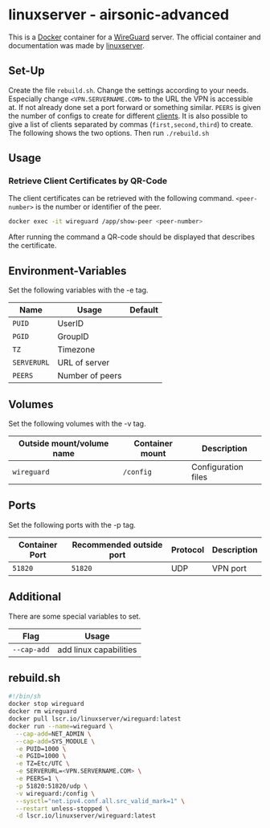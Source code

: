 # linuxserver - airsonic-advanced

This is a [Docker](/wiki/docker.md) container for a
[WireGuard](/wiki/wireguard.md) server.
The official container and documentation was made by
[linuxserver](https://hub.docker.com/r/linuxserver/wireguard).

## Set-Up

Create the file `rebuild.sh`.
Change the settings according to your needs.
Especially change `<VPN.SERVERNAME.COM>` to the URL the VPN is accessible at.
If not already done set a port forward or something similar.
`PEERS` is given the number of configs to create for different
[clients](/wiki/wireguard.md#client).
It is also possible to give a list of clients separated by commas
(`first,second,third`) to create.
The following shows the two options.
Then run `./rebuild.sh`

## Usage

### Retrieve Client Certificates by QR-Code

The client certificates can be retrieved with the following command.
`<peer-number>` is the number or identifier of the peer.

```sh
docker exec -it wireguard /app/show-peer <peer-number>
```

After running the command a QR-code should be displayed that describes the
certificate.

## Environment-Variables

Set the following variables with the -e tag.

| Name        | Usage           | Default |
| ----------- | --------------- | ------- |
| `PUID`      | UserID          |         |
| `PGID`      | GroupID         |         |
| `TZ`        | Timezone        |         |
| `SERVERURL` | URL of server   |         |
| `PEERS`     | Number of peers |         |

## Volumes

Set the following volumes with the -v tag.

| Outside mount/volume name | Container mount | Description             |
| ------------------------- | --------------- | ----------------------- |
| `wireguard`               | `/config`       | Configuration files     |

## Ports

Set the following ports with the -p tag.

| Container Port | Recommended outside port | Protocol | Description |
| -------------- | ------------------------ | -------- | ----------- |
| `51820`        | `51820`                  | UDP      | VPN port    |

## Additional

There are some special variables to set.

| Flag        | Usage                  |
| ----------- | ---------------------- |
| `--cap-add` | add linux capabilities |

## rebuild.sh

```sh
#!/bin/sh
docker stop wireguard
docker rm wireguard
docker pull lscr.io/linuxserver/wireguard:latest
docker run --name=wireguard \
  --cap-add=NET_ADMIN \
  --cap-add=SYS_MODULE \
  -e PUID=1000 \
  -e PGID=1000 \
  -e TZ=Etc/UTC \
  -e SERVERURL=<VPN.SERVERNAME.COM> \
  -e PEERS=1 \
  -p 51820:51820/udp \
  -v wireguard:/config \
  --sysctl="net.ipv4.conf.all.src_valid_mark=1" \
  --restart unless-stopped \
  -d lscr.io/linuxserver/wireguard:latest
```
